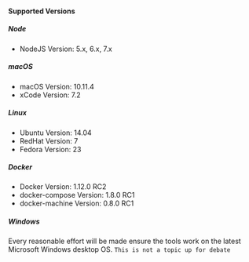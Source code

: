 #### Supported Versions

##### Node
- NodeJS Version: 5.x, 6.x, 7.x

##### macOS
- macOS Version: 10.11.4
- xCode Version: 7.2

##### Linux
- Ubuntu Version: 14.04
- RedHat Version: 7
- Fedora Version: 23

##### Docker
- Docker Version: 1.12.0 RC2
- docker-compose Version: 1.8.0 RC1
- docker-machine Version: 0.8.0 RC1

##### Windows
Every reasonable effort will be made ensure the tools work on the latest Microsoft Windows desktop OS. `This is not a topic up for debate`
